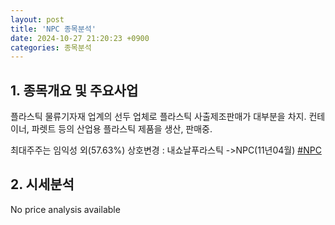 ```yaml
---
layout: post
title: 'NPC 종목분석'
date: 2024-10-27 21:20:23 +0900
categories: 종목분석
---
```


## 1. 종목개요 및 주요사업

플라스틱 물류기자재 업계의 선두 업체로 플라스틱 사출제조판매가 대부분을 차지. 컨테이너, 파렛트 등의 산업용 플라스틱 제품을 생산, 판매중. 

최대주주는 임익성 외(57.63%) 상호변경 : 내쇼날푸라스틱 ->NPC(11년04월)
[#NPC](#)

## 2. 시세분석

No price analysis available
